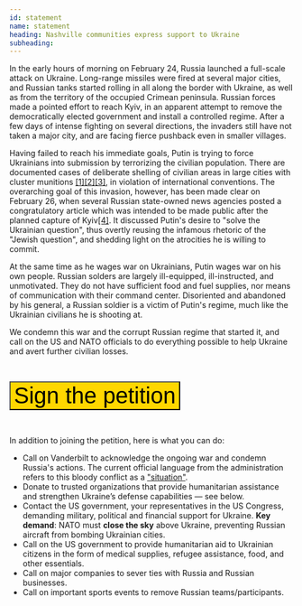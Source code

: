 ```yaml
---
id: statement
name: statement
heading: Nashville communities express support to Ukraine
subheading: 
---
```


In the early hours of morning on February 24, Russia launched a full-scale attack on Ukraine. Long-range missiles were fired at several major cities, and Russian tanks started rolling in all along the border with Ukraine, as well as from the territory of the occupied Crimean peninsula. Russian forces made a pointed effort to reach Kyiv, in an apparent attempt to remove the democratically elected government and install a controlled regime. After a few days of intense fighting on several directions, the invaders still have not taken a major city, and are facing fierce pushback even in smaller villages.<br>

Having failed to reach his immediate goals, Putin is trying to force Ukrainians into submission by terrorizing the civilian population. There are documented cases of deliberate shelling of civilian areas in large cities with cluster munitions [[1]](https://www.youtube.com/watch?v=IEdCXt8ChLQ)[[2]](https://www.hrw.org/news/2022/02/25/ukraine-russian-cluster-munition-hits-hospital)[[3]](https://www.amnesty.org/en/latest/news/2022/02/ukraine-cluster-munitions-kill-child-and-two-other-civilians-taking-shelter-at-a-preschool/), in violation of international conventions. The overarching goal of this invasion, however, has been made clear on February 26, when several Russian state-owned news agencies posted a congratulatory article which was intended to be made public after the planned capture of Kyiv[[4]](https://twitter.com/TimothyDSnyder/status/1498356816828579840). It discussed Putin's desire to "solve the Ukrainian question", thus overtly reusing the infamous rhetoric of the "Jewish question", and shedding light on the atrocities he is willing to commit. 

At the same time as he wages war on Ukrainians, Putin wages war on his own
people. Russian solders are largely ill-equipped, ill-instructed, and
unmotivated. They do not have sufficient food and fuel supplies, nor means of
communication with their command center. Disoriented and abandoned by his
general, a Russian soldier is a victim of Putin's regime, much like the Ukrainian
civilians he is shooting at.

We condemn this war and the corrupt Russian regime that started it, and call on
the US and NATO officials to do everything possible to help Ukraine and avert further
civilian losses.

<br>

[<button class='btn btn-large btn-block' style='background-color: #ffd700;font-size:40px;'>Sign the petition</button>]()

<br>

In addition to joining the petition, here is what you can do:

- Call on Vanderbilt to acknowledge the ongoing war and condemn Russia's
  actions. The current official language from the administration refers to this bloody conflict as a ["situation"](https://news.vanderbilt.edu/2022/02/25/statement-from-chancellor-diermeier-on-events-in-ukraine-university-resources-available).
- Donate to trusted organizations that provide humanitarian assistance and strengthen Ukraine’s defense capabilities — see below. 
- Contact the US government, your representatives in the US Congress, demanding military, political and financial support for Ukraine. <b>Key demand</b>:
NATO must <b>close the sky</b> above Ukraine, preventing Russian aircraft from bombing Ukrainian cities.
- Call on the US government to provide humanitarian aid to Ukrainian citizens in the form of medical supplies, refugee assistance, food, and other essentials. 
- Call on major companies to sever ties with Russia and Russian businesses. 
- Call on important sports events to remove Russian teams/participants. 
